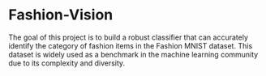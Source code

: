 # Fashion-Vision
The goal of this project is to build a robust classifier that can accurately identify the category of fashion items in the Fashion MNIST dataset. This dataset is widely used as a benchmark in the machine learning community due to its complexity and diversity.
